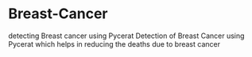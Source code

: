 # Breast-Cancer
detecting Breast cancer using Pycerat
Detection of Breast Cancer using Pycerat which helps in reducing the  deaths due to breast cancer 
